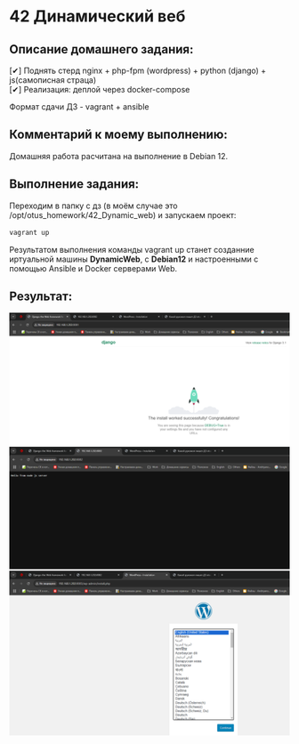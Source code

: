 # 42 Динамический веб  

## Описание домашнего задания:  

  [✔] Поднять стерд nginx + php-fpm (wordpress) + python (django) + js(самописная страца)  
  [✔] Реализация: деплой через docker-compose  

Формат сдачи ДЗ - vagrant + ansible  

## Комментарий к моему выполнению:  
Домашняя работа расчитана на выполнение в Debian 12.  

## Выполнение задания:  

Переходим в папку с дз (в моём случае это /opt/otus_homework/42_Dynamic_web) и запускаем проект:
```bash
vagrant up
```
Результатом выполнения команды vagrant up станет созданние иртуальной машины **DynamicWeb**, с **Debian12** и настроенными с помощью Ansible и Docker серверами Web.  

## Результат:

![python](./8081.png)  
![js](./8082.png)  
![php-fpm](./8083.png)  
